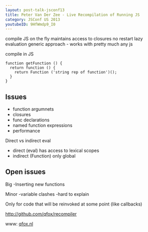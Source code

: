 ```yaml
---
layout: post-talk-jsconf13
title: Peter Van Der Zee - Live Recompilation of Running JS
category: JSConf US 2013
youtubeID: 9HfWmdp9_I0
---
```


compile JS on the fly
maintains access to closures
no restart
lazy evaluation
generic approach - works with pretty much any js

compile in JS

    function getFunction () {
      return function () {
        return Function ('string rep of function')();
      }
    }

Issues
---
- function argumnets
- closures
- func declarations
- named function expressions
- performance

Direct vs indirect eval
- direct (eval) has access to lexical scopes
- indirect (Function) only global

Open issues
---

Big
-Inserting new functions

Minor
-variable clashes
-hard to explain

Only for code that will be reinvoked at some point (like callbacks)

<http://github.com/qfox/recompiler>

www: [qfox.nl](http://qfox.nl)

